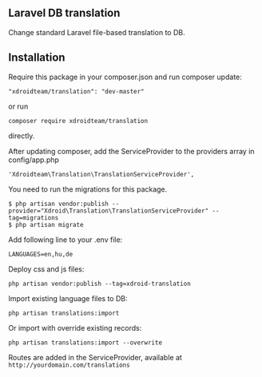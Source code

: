 ## Laravel DB translation

Change standard Laravel file-based translation to DB.

## Installation

Require this package in your composer.json and run composer update:

    "xdroidteam/translation": "dev-master"

or run 

    composer require xdroidteam/translation

directly.

After updating composer, add the ServiceProvider to the providers array in config/app.php

    'Xdroidteam\Translation\TranslationServiceProvider',

You need to run the migrations for this package.

    $ php artisan vendor:publish --provider="Xdroid\Translation\TranslationServiceProvider" --tag=migrations
    $ php artisan migrate

Add following line to your .env file:

    LANGUAGES=en,hu,de

Deploy css and js files:

    php artisan vendor:publish --tag=xdroid-translation

Import existing language files to DB:

    php artisan translations:import

Or import with override existing records:

    php artisan translations:import --overwrite



Routes are added in the ServiceProvider, available at `http://yourdomain.com/translations`
